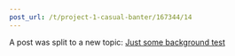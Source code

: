 ```yaml
---
post_url: /t/project-1-casual-banter/167344/14
---
```

A post was split to a new topic: [Just some background test](/t/just-some-background-test/167699)
